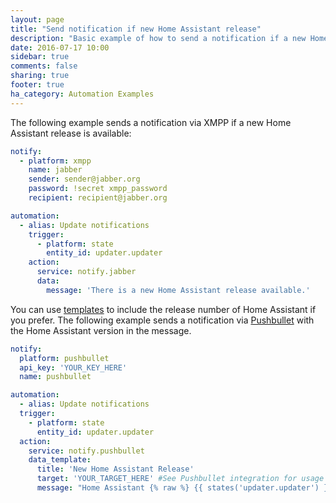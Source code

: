 ```yaml
---
layout: page
title: "Send notification if new Home Assistant release"
description: "Basic example of how to send a notification if a new Home Assistant release is available"
date: 2016-07-17 10:00
sidebar: true
comments: false
sharing: true
footer: true
ha_category: Automation Examples
---
```


The following example sends a notification via XMPP if a new Home Assistant release is available:

```yaml
notify:
  - platform: xmpp
    name: jabber
    sender: sender@jabber.org
    password: !secret xmpp_password
    recipient: recipient@jabber.org

automation:
  - alias: Update notifications
    trigger:
      - platform: state
        entity_id: updater.updater
    action:
      service: notify.jabber
      data:
        message: 'There is a new Home Assistant release available.'
```

You can use [templates](/topics/templating/) to include the release number of Home Assistant if you prefer. The following example sends a notification via [Pushbullet](/components/notify.pushbullet/) with the Home Assistant version in the message.

```yaml
notify:
  platform: pushbullet
  api_key: 'YOUR_KEY_HERE'
  name: pushbullet

automation:
  - alias: Update notifications
  trigger:
    - platform: state
      entity_id: updater.updater
  action:
    service: notify.pushbullet
    data_template: 
      title: 'New Home Assistant Release'
      target: 'YOUR_TARGET_HERE' #See Pushbullet integration for usage
      message: "Home Assistant {% raw %} {{ states('updater.updater') }} {% endraw %} is now available."
```

